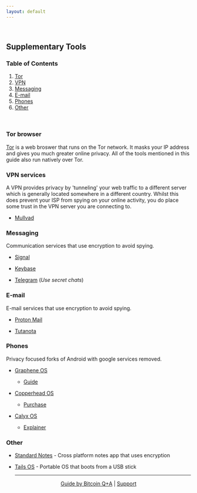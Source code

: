 ```yaml
---
layout: default
---
```

<br/>

## Supplementary Tools

### Table of Contents

1.  [Tor](#tor-browser)
2.  [VPN](vpn-services)
2.  [Messaging](#messaging)
3.  [E-mail](#email)
3.  [Phones](#phones)
3.  [Other](#other)

<br/>

### Tor browser

[Tor](https://www.torproject.org/download/) is a web broswer that runs on the Tor network. It masks your IP address and gives you much greater online privacy. All of the tools mentioned in this guide also run natively over Tor. 

### VPN services

A VPN provides privacy by 'tunneling' your web traffic to a different server which is generally located somewhere in a different country. Whilst this does prevent your ISP from spying on your online activity, you do place some trust in the VPN server you are connecting to.

* [Mullvad](https://mullvad.net/en/)

### Messaging

Communication services that use encryption to avoid spying.

* [Signal](https://signal.org/en/)

* [Keybase](https://keybase.io/)

* [Telegram](https://telegram.org/) (*Use secret chats*)


### E-mail

E-mail services that use encryption to avoid spying.

* [Proton Mail](https://protonmail.com/)

* [Tutanota](https://tutanota.com/)


### Phones

Privacy focused forks of Android with google services removed.

* [Graphene OS](https://grapheneos.org/)
   * [Guide](https://www.youtube.com/watch?v=oO0UFZjuotg)
 
* [Copperhead OS](https://copperhead.co/android/)
   * [Purchase](https://mamushi.io/)

* [Calyx OS](https://calyxos.org/)
  * [Explainer](https://www.youtube.com/watch?v=heVNcdq2MKA)

### Other

* [Standard Notes](https://standardnotes.org/) - Cross platform notes app that uses encryption

* [Tails OS](https://tails.boum.org/) - Portable OS that boots from a USB stick 


  ***
  
<p align="center">
  <a href="https://twitter.com/BitcoinQ_A">Guide by Bitcoin Q+A</a> |
  <a href="https://btcpayjungle.com/apps/2kYZPktoVSxfp4fWaZjcbnbPpCut/pos">Support</a>
  <br><br>
</p>
